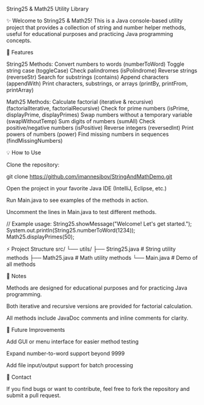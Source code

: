 ﻿String25 & Math25 Utility Library

✨ Welcome to String25 & Math25! This is a Java console-based utility project that provides a collection of string
and number helper methods, useful for educational purposes and practicing Java programming concepts.

📝 Features

String25 Methods:
Convert numbers to words (numberToWord)
Toggle string case (toggleCase)
Check palindromes (isPolindrome)
Reverse strings (reverseStr)
Search for substrings (contains)
Append characters (appendWith)
Print characters, substrings, or arrays (printBy, printFrom, printArray)


Math25 Methods:
Calculate factorial (iterative & recursive) (factorialIterative, factorialRecursive)
Check for prime numbers (isPrime, displayPrime, displayPrimes)
Swap numbers without a temporary variable (swapWithoutTemp)
Sum digits of numbers (sumAll)
Check positive/negative numbers (isPositive)
Reverse integers (reversedInt)
Print powers of numbers (power)
Find missing numbers in sequences (findMissingNumbers)


💡 How to Use

Clone the repository:

git clone https://github.com/imannesibov/StringAndMathDemo.git


Open the project in your favorite Java IDE (IntelliJ, Eclipse, etc.)

Run Main.java to see examples of the methods in action.

Uncomment the lines in Main.java to test different methods.


// Example usage:
String25.showMessage("Welcome! Let's get started.");
System.out.println(String25.numberToWord(1234));
Math25.displayPrimes(50);


⚡ Project Structure
src/
└── utils/
    ├── String25.java    # String utility methods
    ├── Math25.java      # Math utility methods
└── Main.java            # Demo of all methods


📌 Notes

Methods are designed for educational purposes and for practicing Java programming.

Both iterative and recursive versions are provided for factorial calculation.

All methods include JavaDoc comments and inline comments for clarity.


🚀 Future Improvements

Add GUI or menu interface for easier method testing

Expand number-to-word support beyond 9999

Add file input/output support for batch processing


📧 Contact

If you find bugs or want to contribute, feel free to fork the repository and submit a pull request.